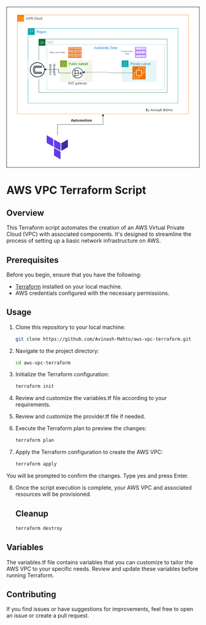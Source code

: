 [![Logo](https://github.com/Avinash-Mahto/aws-vpc-terraform/blob/main/vpc-terraform.png)](https://github.com/Avinash-Mahto/aws-vpc-terraform)

# AWS VPC Terraform Script

## Overview

This Terraform script automates the creation of an AWS Virtual Private Cloud (VPC) with associated components. It's designed to streamline the process of setting up a basic network infrastructure on AWS.

## Prerequisites

Before you begin, ensure that you have the following:

- [Terraform](https://www.terraform.io/downloads.html) installed on your local machine.
- AWS credentials configured with the necessary permissions.

## Usage

1. Clone this repository to your local machine:

   ```bash
   git clone https://github.com/Avinash-Mahto/aws-vpc-terraform.git

1. Navigate to the project directory:
   ```bash
   cd aws-vpc-terraform
2. Initialize the Terraform configuration:
   ```bash
   terraform init
3. Review and customize the variables.tf file according to your requirements.
4. Review and customize the provider.tf file if needed.
5. Execute the Terraform plan to preview the changes:
   ```bash
   terraform plan
6. Apply the Terraform configuration to create the AWS VPC:
   ```bash
   terraform apply
  You will be prompted to confirm the changes. Type yes and press Enter.

8. Once the script execution is complete, your AWS VPC and associated resources will be provisioned.
   ## Cleanup
   ```bash
   terraform destroy
## Variables

The variables.tf file contains variables that you can customize to tailor the AWS VPC to your specific needs. Review and update these variables before running Terraform.
## Contributing
If you find issues or have suggestions for improvements, feel free to open an issue or create a pull request.
